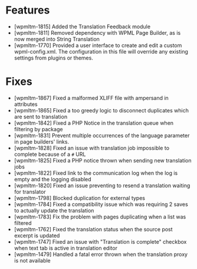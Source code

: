 # Features
* [wpmltm-1815] Added the Translation Feedback module
* [wpmltm-1811] Removed dependency with WPML Page Builder, as is now merged into String Translation
* [wpmltm-1770] Provided a user interface to create and edit a custom wpml-config.xml. The configuration in this file will override any existing settings from plugins or themes.

# Fixes
* [wpmltm-1867] Fixed a malformed XLIFF file with ampersand in attributes
* [wpmltm-1865] Fixed a too greedy logic to disconnect duplicates which are sent to translation
* [wpmltm-1842] Fixed a PHP Notice in the translation queue when filtering by package
* [wpmltm-1831] Prevent multiple occurrences of the language parameter in page builders' links.
* [wpmltm-1828] Fixed an issue with translation job impossible to complete because of a `#` URL
* [wpmltm-1825] Fixed a PHP notice thrown when sending new translation jobs
* [wpmltm-1822] Fixed link to the communication log when the log is empty and the logging disabled
* [wpmltm-1820] Fixed an issue preventing to resend a translation waiting for translator
* [wpmltm-1798] Blocked duplication for external types
* [wpmltm-1784] Fixed a compatibility issue which was requiring 2 saves to actually update the translation
* [wpmltm-1783] Fix the problem with pages duplicating when a list was filtered
* [wpmltm-1762] Fixed the translation status when the source post excerpt is updated
* [wpmltm-1747] Fixed an issue with "Translation is complete" checkbox when text tab is active in translation editor
* [wpmltm-1479] Handled a fatal error thrown when the translation proxy is not available